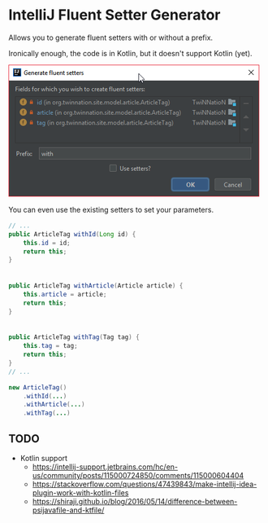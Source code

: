 # IntelliJ Fluent Setter Generator

Allows you to generate fluent setters with or without a prefix.

Ironically enough, the code is in Kotlin, but it doesn't support Kotlin (yet).


![Dialog](assets/dialog.png)

You can even use the existing setters to set your parameters.


```java
// ...
public ArticleTag withId(Long id) {
	this.id = id;
	return this;
}


public ArticleTag withArticle(Article article) {
	this.article = article;
	return this;
}


public ArticleTag withTag(Tag tag) {
	this.tag = tag;
	return this;
}
// ...
```

```java
new ArticleTag()
    .withId(...)
    .withArticle(...)
    .withTag(...)
```


## TODO

- Kotlin support
    - https://intellij-support.jetbrains.com/hc/en-us/community/posts/115000724850/comments/115000604404
    - https://stackoverflow.com/questions/47439843/make-intellij-idea-plugin-work-with-kotlin-files
    - https://shiraji.github.io/blog/2016/05/14/difference-between-psijavafile-and-ktfile/